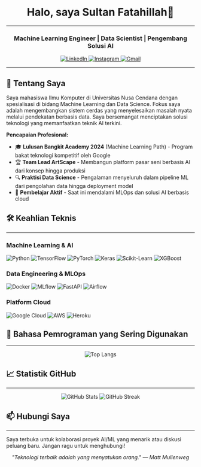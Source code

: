 <h1 align="center">Halo, saya Sultan Fatahillah👋</h3>

---

<h3 align="center">Machine Learning Engineer | Data Scientist | Pengembang Solusi AI</h3>
<p align="center">
  <a href="https://www.linkedin.com/in/nuruddin-sulthon-syah-fatahillah-rahmani-35765829b/" target="_blank">
    <img src="https://img.shields.io/badge/LinkedIn-0077B5?style=for-the-badge&logo=linkedin&logoColor=white" alt="LinkedIn">
  </a>
  <a href="https://instagram.com/sultanfatahillah_" target="_blank">
    <img src="https://img.shields.io/badge/Instagram-E4405F?style=for-the-badge&logo=instagram&logoColor=white" alt="Instagram">
  </a>
  <a href="mailto:adjikp76@gmail.com" target="_blank">
    <img src="https://img.shields.io/badge/Gmail-D14836?style=for-the-badge&logo=gmail&logoColor=white" alt="Gmail">
  </a>
</p>

---

## 🚀 Tentang Saya

Saya mahasiswa Ilmu Komputer di Universitas Nusa Cendana dengan spesialisasi di bidang Machine Learning dan Data Science. Fokus saya adalah mengembangkan sistem cerdas yang menyelesaikan masalah nyata melalui pendekatan berbasis data. Saya bersemangat menciptakan solusi teknologi yang memanfaatkan teknik AI terkini.

**Pencapaian Profesional:**
- 🎓 **Lulusan Bangkit Academy 2024** (Machine Learning Path) - Program bakat teknologi kompetitif oleh Google
- 🏆 **Team Lead ArtScape** - Membangun platform pasar seni berbasis AI dari konsep hingga produksi
- 🔍 **Praktisi Data Science** - Pengalaman menyeluruh dalam pipeline ML dari pengolahan data hingga deployment model
- 🌱 **Pembelajar Aktif** - Saat ini mendalami MLOps dan solusi AI berbasis cloud

## 🛠 Keahlian Teknis

---

### Machine Learning & AI
<div>
  <img src="https://img.shields.io/badge/Python-3776AB?style=for-the-badge&logo=python&logoColor=white" alt="Python">
  <img src="https://img.shields.io/badge/TensorFlow-FF6F00?style=for-the-badge&logo=tensorflow&logoColor=white" alt="TensorFlow">
  <img src="https://img.shields.io/badge/PyTorch-EE4C2C?style=for-the-badge&logo=pytorch&logoColor=white" alt="PyTorch">
  <img src="https://img.shields.io/badge/Keras-D00000?style=for-the-badge&logo=keras&logoColor=white" alt="Keras">
  <img src="https://img.shields.io/badge/scikit_learn-F7931E?style=for-the-badge&logo=scikit-learn&logoColor=white" alt="Scikit-Learn">
  <img src="https://img.shields.io/badge/XGBoost-017CEE?style=for-the-badge&logo=xgboost&logoColor=white" alt="XGBoost">
</div>

### Data Engineering & MLOps
<div>
  <img src="https://img.shields.io/badge/Docker-2496ED?style=for-the-badge&logo=docker&logoColor=white" alt="Docker">
  <img src="https://img.shields.io/badge/MLflow-0194E2?style=for-the-badge&logo=mlflow&logoColor=white" alt="MLflow">
  <img src="https://img.shields.io/badge/FastAPI-009688?style=for-the-badge&logo=fastapi&logoColor=white" alt="FastAPI">
  <img src="https://img.shields.io/badge/Airflow-017CEE?style=for-the-badge&logo=apache-airflow&logoColor=white" alt="Airflow">
</div>

### Platform Cloud
<div>
  <img src="https://img.shields.io/badge/GCP-4285F4?style=for-the-badge&logo=google-cloud&logoColor=white" alt="Google Cloud">
  <img src="https://img.shields.io/badge/AWS-232F3E?style=for-the-badge&logo=amazon-aws&logoColor=white" alt="AWS">
  <img src="https://img.shields.io/badge/Heroku-430098?style=for-the-badge&logo=heroku&logoColor=white" alt="Heroku">
</div>

## 🧠 Bahasa Pemrograman yang Sering Digunakan

---

<p align="center">
  <img src="https://github-readme-stats.vercel.app/api/top-langs/?username=f4tahitsYours&layout=compact&theme=radical" alt="Top Langs">
</p>

## 📈 Statistik GitHub

---

<p align="center">
  <img src="https://github-readme-stats.vercel.app/api?username=f4tahitsYours&show_icons=true&theme=radical" alt="GitHub Stats">
  <img src="https://github-readme-streak-stats.herokuapp.com/?user=f4tahitsYours&theme=radical" alt="GitHub Streak">
</p>

## 📫 Hubungi Saya

---

Saya terbuka untuk kolaborasi proyek AI/ML yang menarik atau diskusi peluang baru. Jangan ragu untuk menghubungi!

<p align="center">
  <i>"Teknologi terbaik adalah yang menyatukan orang." — Matt Mullenweg</i>
</p>
